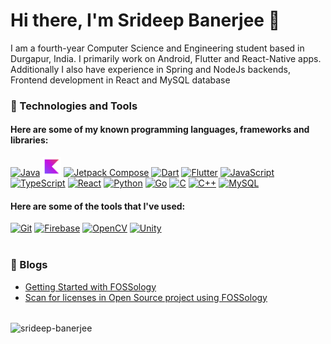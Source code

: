 # Hi there, I'm Srideep Banerjee 👋
I am a fourth-year Computer Science and Engineering student based in Durgapur, India. I primarily work on Android, Flutter and React-Native apps. Additionally I also have experience in Spring and  NodeJs backends, Frontend development in React and MySQL database 
### 🔧 Technologies and Tools
#### Here are some of my known programming languages, frameworks and libraries:
<a href="https://www.java.com/" title="Java"><img src="https://github.com/get-icon/geticon/raw/master/icons/java.svg" alt="Java" width="30px" height="30px"></a>
<a href="https://kotlinlang.org/" title="Kotlin"><img src="https://raw.githubusercontent.com/devicons/devicon/master/icons/kotlin/kotlin-original.svg" alt="Kotlin" width="30px" height="30px"></a>
<a href="https://developer.android.com/develop/ui/compose" title="Jetpack Compose"><img src="https://developer.android.com/static/images/spot-icons/jetpack-compose.svg" alt="Jetpack Compose" height="30px"></a>
<a href="https://dart.dev/" title="Dart"><img src="https://www.vectorlogo.zone/logos/dartlang/dartlang-icon.svg" alt="Dart" width="30px" height="30px"></a>
<a href="https://flutter.dev/" title="Flutter"><img src="https://storage.googleapis.com/cms-storage-bucket/4fd5520fe28ebf839174.svg" alt="Flutter" width="30px" height="30px"></a>
<a href="https://developer.mozilla.org/en-US/docs/Web/JavaScript" title="JavaScript"><img src="https://upload.wikimedia.org/wikipedia/commons/9/99/Unofficial_JavaScript_logo_2.svg" alt="JavaScript" width="30px" height="30px"></a>
<a href="https://www.typescriptlang.org/" title="TypeScript"><img src="https://upload.wikimedia.org/wikipedia/commons/4/4c/Typescript_logo_2020.svg" alt="TypeScript" width="30px" height="30px"></a>
<a href="https://react.dev/" title="React"><img src="https://www.vectorlogo.zone/logos/reactjs/reactjs-icon.svg" alt="React" width="30px" height="30px"></a>
<a href="https://www.python.org/" title="Python"><img src="https://github.com/get-icon/geticon/raw/master/icons/python.svg" alt="Python" width="30px" height="30px"></a>
<a href="https://go.dev/" title="Go"><img src="https://go.dev/blog/go-brand/Go-Logo/SVG/Go-Logo_Blue.svg" alt="Go" height="30px"></a>
<a href="https://en.wikipedia.org/wiki/C_(programming_language)" title="C"><img src="https://github.com/get-icon/geticon/raw/master/icons/c.svg" alt="C" width="30px" height="30px"></a>
<a href="https://isocpp.org/" title="C++"><img src="https://github.com/get-icon/geticon/raw/master/icons/c-plusplus.svg" alt="C++" width="30px" height="30px"></a>
<a href="https://www.mysql.com/" title="MySQL"><img src="https://upload.wikimedia.org/wikipedia/en/thumb/d/dd/MySQL_logo.svg/150px-MySQL_logo.svg.png" alt="MySQL" height="30px"></a>
<br>
#### Here are some of the tools that I've used:
<a href="https://git-scm.com/" title="Git"><img src="https://www.vectorlogo.zone/logos/git-scm/git-scm-icon.svg" alt="Git" width="30px" height="30px"></a>
<a href="https://firebase.google.com/" title="Firebase"><img src="https://www.vectorlogo.zone/logos/firebase/firebase-icon.svg" alt="Firebase" width="30px" height="30px"></a>
<a href="https://opencv.org/" title="OpenCV"><img src="https://www.vectorlogo.zone/logos/opencv/opencv-icon.svg" alt="OpenCV" width="30px" height="30px"></a>
<a href="https://unity.com/" title="Unity"><img src="https://www.vectorlogo.zone/logos/unity3d/unity3d-icon.svg" alt="Unity" width="30px" height="30px"></a>
<br><br>
### 📝 Blogs
* <a href="https://medium.com/@banerjee.srideep/getting-started-with-fossology-a80f506c15fe" terget="Blank">Getting Started with FOSSology</a><br>
* <a href="https://medium.com/@banerjee.srideep/scan-for-licenses-in-open-source-project-using-fossology-2fb667ad1a1" target="Blank">Scan for licenses in Open Source project using FOSSology</a>
<br><br>

<p><img align="center" src="https://github-readme-streak-stats.herokuapp.com/?user=srideep-banerjee&" alt="srideep-banerjee" /></p>

